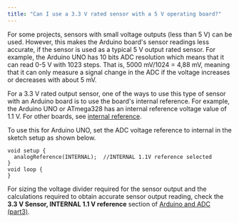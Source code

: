 ```yaml
---
title: "Can I use a 3.3 V rated sensor with a 5 V operating board?"
---
```


For some projects, sensors with small voltage outputs (less than 5 V) can be used. However, this makes the Arduino board's sensor readings less accurate, if the sensor is used as a typical 5 V output rated sensor. For example, the Arduino UNO has 10 bits ADC resolution which means that it can read 0-5 V with 1023 steps. That is, 5000 mV/1024 = 4,88 mV, meaning that it can only measure a signal change in the ADC if the voltage increases or decreases with about 5 mV.

For a 3.3 V rated output sensor, one of the ways to use this type of sensor with an Arduino board is to use the board's internal reference. For example, the Arduino UNO or ATmega328 has an internal reference voltage value of 1.1 V. For other boards, see [internal reference](https://www.arduino.cc/reference/en/language/functions/analog-io/analogreference/).

To use this for Arduino UNO, set the ADC voltage reference to internal in the sketch setup as shown below.

```
void setup {
  analogReference(INTERNAL);  //INTERNAL 1.1V reference selected
}
void loop {
}   
```

For sizing the voltage divider required for the sensor output and the calculations required to obtain accurate sensor output reading, check the **3.3 V Sensor, INTERNAL 1.1 V reference** section of [Arduino and ADC (part3)](https://www.open-electronics.org/arduino-and-adc-part3/).
